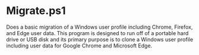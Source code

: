 # Migrate.ps1
Does a basic migration of a Windows user profile including Chrome, Firefox, and Edge user data.
This program is designed to run off of a portable hard drive or USB disk and its primary purpose is to clone a Windows user profile including user data for Google Chrome and Microsoft Edge.
